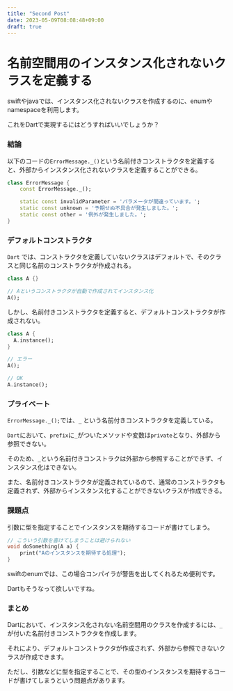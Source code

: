 ```yaml
---
title: "Second Post"
date: 2023-05-09T08:08:48+09:00
draft: true
---
```


# 名前空間用のインスタンス化されないクラスを定義する

swiftやjavaでは、インスタンス化されないクラスを作成するのに、enumやnamespaceを利用します。

これをDartで実現するにはどうすればいいでしょうか？

### 結論
以下のコードの`ErrorMessage._()`という名前付きコンストラクタを定義すると、外部からインスタンス化されないクラスを定義することができる。
```dart
class ErrorMessage {
	const ErrorMessage._(); 

	static const invalidParameter = 'パラメータが間違っています。';
	static const unknown = '予期せぬ不具合が発生しました。';
	static const other = '例外が発生しました。';
}
```


### デフォルトコンストラクタ
`Dart` では、コンストラクタを定義していないクラスはデフォルトで、そのクラスと同じ名前のコンストラクタが作成される。
```Dart
class A {}

// Aというコンストラクタが自動で作成されてインスタンス化
A();
```


しかし、名前付きコンストラクタを定義すると、デフォルトコンストラクタが作成されない。
```dart
class A {
  A.instance();
}

// エラー
A();

// OK
A.instance();
```


### プライベート
`ErrorMessage._();`では、`_` という名前付きコンストラクタを定義している。

`Dart`において、`prefix`に`_`がついたメソッドや変数は`private`となり、外部から参照できない。

そのため、`_`という名前付きコンストラクは外部から参照することができず、インスタンス化はできない。


また、名前付きコンストラクタが定義されているので、通常のコンストラクタも定義されず、外部からインスタンス化することができないクラスが作成できる。


### 課題点
引数に型を指定することでインスタンスを期待するコードが書けてしまう。

```dart
// こういう引数を書けてしまうことは避けられない
void doSomething(A a) {
    print("Aのインスタンスを期待する処理");
}
```

swiftのenumでは、この場合コンパイラが警告を出してくれるため便利です。

Dartもそうなって欲しいですね。


### まとめ
Dartにおいて、インスタンス化されない名前空間用のクラスを作成するには、`_`が付いた名前付きコンストラクタを作成します。

それにより、デフォルトコンストラクタが作成されず、外部から参照できないクラスが作成できます。

ただし、引数などに型を指定することで、その型のインスタンスを期待するコードが書けてしまうという問題点があります。